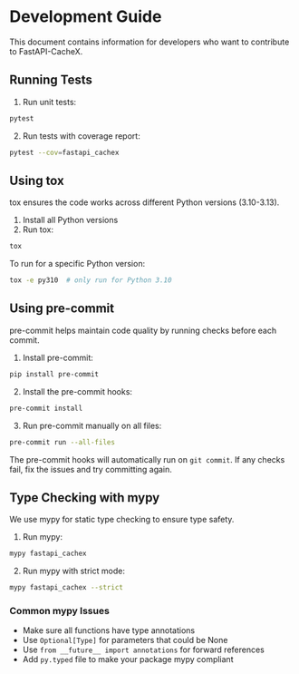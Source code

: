 # Development Guide

This document contains information for developers who want to contribute to FastAPI-CacheX.

## Running Tests

1. Run unit tests:

```bash
pytest
```

2. Run tests with coverage report:

```bash
pytest --cov=fastapi_cachex
```

## Using tox

tox ensures the code works across different Python versions (3.10-3.13).

1. Install all Python versions
2. Run tox:

```bash
tox
```

To run for a specific Python version:

```bash
tox -e py310  # only run for Python 3.10
```

## Using pre-commit

pre-commit helps maintain code quality by running checks before each commit.

1. Install pre-commit:
```bash
pip install pre-commit
```

2. Install the pre-commit hooks:
```bash
pre-commit install
```

3. Run pre-commit manually on all files:
```bash
pre-commit run --all-files
```

The pre-commit hooks will automatically run on `git commit`. If any checks fail, fix the issues and try committing again.

## Type Checking with mypy

We use mypy for static type checking to ensure type safety.

1. Run mypy:
```bash
mypy fastapi_cachex
```

2. Run mypy with strict mode:
```bash
mypy fastapi_cachex --strict
```

### Common mypy Issues

- Make sure all functions have type annotations
- Use `Optional[Type]` for parameters that could be None
- Use `from __future__ import annotations` for forward references
- Add `py.typed` file to make your package mypy compliant
